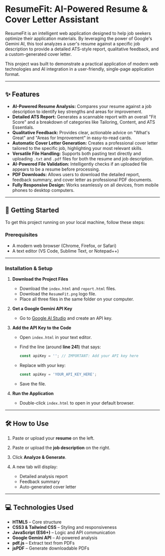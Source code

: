 
# ResumeFit: AI-Powered Resume & Cover Letter Assistant

ResumeFit is an intelligent web application designed to help job seekers optimize their application materials. By leveraging the power of Google's Gemini AI, this tool analyzes a user's resume against a specific job description to provide a detailed ATS-style report, qualitative feedback, and a custom-generated cover letter.

This project was built to demonstrate a practical application of modern web technologies and AI integration in a user-friendly, single-page application format.

---

## ✨ Features

* **AI-Powered Resume Analysis:** Compares your resume against a job description to identify key strengths and areas for improvement.
* **Detailed ATS Report:** Generates a scannable report with an overall "Fit Score" and a breakdown of categories like Tailoring, Content, and ATS Essentials.
* **Qualitative Feedback:** Provides clear, actionable advice on "What's Great" and "Areas for Improvement" in easy-to-read cards.
* **Automatic Cover Letter Generation:** Creates a professional cover letter tailored to the specific job, highlighting your most relevant skills.
* **Versatile File Handling:** Supports both pasting text directly and uploading `.txt` and `.pdf` files for both the resume and job description.
* **AI-Powered File Validation:** Intelligently checks if an uploaded file appears to be a resume before processing.
* **PDF Downloads:** Allows users to download the detailed report, feedback summary, and cover letter as professional PDF documents.
* **Fully Responsive Design:** Works seamlessly on all devices, from mobile phones to desktop computers.

---

## 🚀 Getting Started

To get this project running on your local machine, follow these steps:

### Prerequisites

* A modern web browser (Chrome, Firefox, or Safari)
* A text editor (VS Code, Sublime Text, or Notepad++)

---

### Installation & Setup

1. **Download the Project Files**

   * Download the `index.html` and `report.html` files.
   * Download the `ResumeFit.png` logo file.
   * Place all three files in the same folder on your computer.

2. **Get a Google Gemini API Key**

   * Go to [Google AI Studio](https://aistudio.google.com/) and create an API key.

3. **Add the API Key to the Code**

   * Open `index.html` in your text editor.
   * Find the line (around **line 241**) that says:

     ```javascript
     const apiKey = ''; // IMPORTANT: Add your API key here
     ```
   * Replace with your key:

     ```javascript
     const apiKey = 'YOUR_API_KEY_HERE';
     ```
   * Save the file.

4. **Run the Application**

   * Double-click `index.html` to open in your default browser.

---

## 🛠️ How to Use

1. Paste or upload your **resume** on the left.
2. Paste or upload the **job description** on the right.
3. Click **Analyze & Generate**.
4. A new tab will display:

   * Detailed analysis report
   * Feedback summary
   * Auto-generated cover letter

---

## 💻 Technologies Used

* **HTML5** – Core structure
* **CSS3 & Tailwind CSS** – Styling and responsiveness
* **JavaScript (ES6+)** – Logic and API communication
* **Google Gemini API** – AI-powered analysis
* **pdf.js** – Extract text from PDFs
* **jsPDF** – Generate downloadable PDFs


